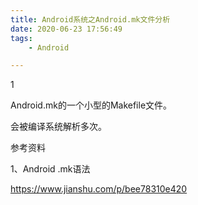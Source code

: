 ```yaml
---
title: Android系统之Android.mk文件分析
date: 2020-06-23 17:56:49
tags:
	- Android

---
```


1

Android.mk的一个小型的Makefile文件。

会被编译系统解析多次。



参考资料

1、Android .mk语法

https://www.jianshu.com/p/bee78310e420